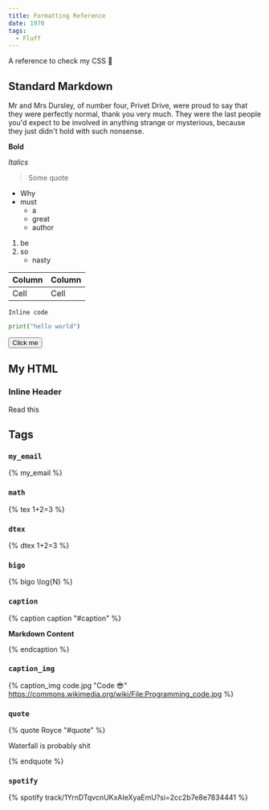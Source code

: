 ```yaml
---
title: Formatting Reference
date: 1970
tags:
  - Fluff
---
```


A reference to check my CSS 😬

<!-- more -->

## Standard Markdown

Mr and Mrs Dursley, of number four, Privet Drive, were proud to say that they
were perfectly normal, thank you very much. They were the last people you'd
expect to be involved in anything strange or mysterious, because they just
didn't hold with such nonsense.

**Bold**

_Italics_

> Some quote

- Why
- must
  - a
  - great
  - author

1. be
2. so
   - nasty

| Column | Column |
| ------ | ------ |
| Cell   | Cell   |

`Inline code`

```python
print("hello world")
```

<button>Click me</button>

## My HTML

### Inline Header

<span role="heading" aria-level="3">Read</span> this

## Tags

### `my_email`

{% my_email %}

### `math`

{% tex 1+2=3 %}

### `dtex`

{% dtex 1+2=3 %}

### `bigo`

{% bigo \log{N} %}

### `caption`

{% caption caption "#caption" %}

**Markdown Content**

{% endcaption %}

### `caption_img`

{%
  caption_img
  code.jpg
  "Code 😎"
  https://commons.wikimedia.org/wiki/File:Programming_code.jpg
%}

### `quote`

{% quote Royce "#quote" %}

Waterfall is probably shit

{% endquote %}

### `spotify`

{% spotify track/1YrnDTqvcnUKxAIeXyaEmU?si=2cc2b7e8e7834441 %}
